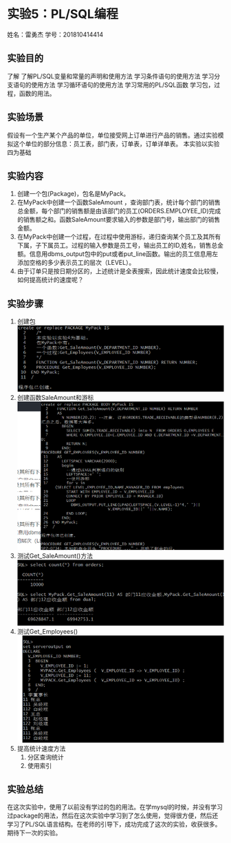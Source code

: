 # 实验5：PL/SQL编程

姓名：雷勇杰																																学号：201810414414

## 实验目的

了解
了解PL/SQL变量和常量的声明和使用方法
学习条件语句的使用方法
学习分支语句的使用方法
学习循环语句的使用方法
学习常用的PL/SQL函数
学习包，过程，函数的用法。

## 实验场景

假设有一个生产某个产品的单位，单位接受网上订单进行产品的销售。通过实验模拟这个单位的部分信息：员工表，部门表，订单表，订单详单表。
本实验以实验四为基础

## 实验内容

1. 创建一个包(Package)，包名是MyPack。
2. 在MyPack中创建一个函数SaleAmount ，查询部门表，统计每个部门的销售总金额，每个部门的销售额是由该部门的员工(ORDERS.EMPLOYEE_ID)完成的销售额之和。函数SaleAmount要求输入的参数是部门号，输出部门的销售金额。
3. 在MyPack中创建一个过程，在过程中使用游标，递归查询某个员工及其所有下属，子下属员工。过程的输入参数是员工号，输出员工的ID,姓名，销售总金额。信息用dbms_output包中的put或者put_line函数。输出的员工信息用左添加空格的多少表示员工的层次（LEVEL）。
4. 由于订单只是按日期分区的，上述统计是全表搜索，因此统计速度会比较慢，如何提高统计的速度呢？

## 实验步骤

1. 创建包
   ![图片1](./1.png)
2. 创建函数SaleAmount和游标
   ![图片2](./2.png)
3. 测试Get_SaleAmount()方法
   ![图片3](./3.png)
4. 测试Get_Employees()
   ![图片4](./4.png)
5. 提高统计速度方法
   1. 分区查询统计
   2. 使用索引



## 实验总结

在这次实验中，使用了以前没有学过的包的用法。在学mysql的时候，并没有学习过package的用法，然后在这次实验中学习到了怎么使用，觉得很方便，然后还学习了PL/SQL语言结构。在老师的引导下，成功完成了这次的实验，收获很多。期待下一次的实验。